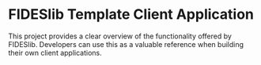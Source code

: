 # FIDESlib Template Client Application

This project provides a clear overview of the functionality offered by FIDESlib. Developers can use this as a valuable reference when building their own client applications.